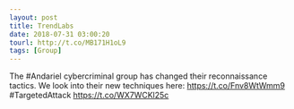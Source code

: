 ```yaml
---
layout: post
title: TrendLabs
date: 2018-07-31 03:00:20
tourl: http://t.co/MB171H1oL9
tags: [Group]
---
```

The #Andariel cybercriminal group has changed their reconnaissance tactics. We look into their new techniques here: https://t.co/Fnv8WtWmm9 #TargetedAttack https://t.co/WX7WCKl25c